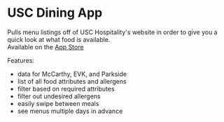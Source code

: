 # USC Dining App

Pulls menu listings off of USC Hospitality's website in order to give you a quick look at what food is available.  
Available on the [App Store](https://itunes.apple.com/us/app/trojan-dining/id1446368951?mt=8 "Trojan Dining on the App Store")  
  
Features:  
- data for McCarthy, EVK, and Parkside  
- list of all food attributes and allergens  
- filter based on required attributes  
- filter out undesired allergens  
- easily swipe between meals  
- see menus multiple days in advance  
  
